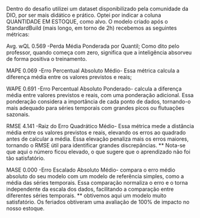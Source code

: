 Dentro do desafio utilizei um dataset disponibilizado pela comunidade da DIO, por ser mais didático e prático.
Optei por indicar a coluna QUANTIDADE EM ESTOQUE, como alvo.
O modelo criado após o StandardBuild (mais longo, em torno de 2h) recebemos as seguintes métricas:

Avg. wQL
0.569
-Perda Média Ponderada por Quantil;
Como dito pelo professor, quando começa com zero, significa que a inteligência absorveu de forma positiva o treinamento.

MAPE
0.069
-Erro Percentual Absoluto Médio-
Essa métrica calcula a diferença média entre os valores previstos e reais;

WAPE
0.691
-Erro Percentual Absoluto Ponderado-
calcula a diferença média entre valores previstos e reais, com uma ponderação adicional. 
Essa ponderação considera a importância de cada ponto de dados, tornando-o mais adequado para séries temporais com grandes picos ou flutuações sazonais.

RMSE
4.141
-Raiz do Erro Quadrático Médio-
Essa métrica mede a distância média entre os valores previstos e reais, elevando os erros ao quadrado antes de calcular a média.
Essa elevação penaliza mais os erros maiores, tornando o RMSE útil para identificar grandes discrepâncias.
** Nota-se que aqui o número ficou elevado, o que sugere que o aprendizado não foi tão satisfatório.

MASE
0.000
-Erro Escalado Absoluto Médio-
compara o erro médio absoluto do seu modelo com um modelo de referência simples, como a média das séries temporais. Essa comparação normaliza o erro e o torna independente da escala dos dados, facilitando a comparação entre diferentes séries temporais.
** obtivemos aqui um modelo muito satisfatório.
 Os feriados obtiveram uma avaliação de 100% de impacto no nosso estoque.





 


